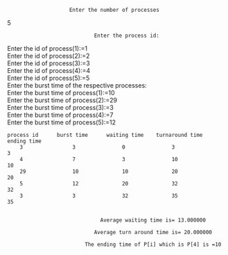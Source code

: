                         Enter the number of processes
5

                                Enter the process id:  
Enter the id of process(1):=1  
Enter the id of process(2):=2  
Enter the id of process(3):=3  
Enter the id of process(4):=4  
Enter the id of process(5):=5  
                Enter the burst time of the respective processes:  
Enter the burst time of process(1):=10  
Enter the burst time of process(2):=29  
Enter the burst time of process(3):=3  
Enter the burst time of process(4):=7  
Enter the burst time of process(5):=12  



    process id      burst time      waiting time    turnaround time    ending time
        3                3               0               3                 3
        4                7               3               10                10
        29               10              10              20                20
        5                12              20              32                32
        3                3               32              35                35


                                  Average waiting time is= 13.000000

                                Average turn around time is= 20.000000

                             The ending time of P[i] which is P[4] is =10
